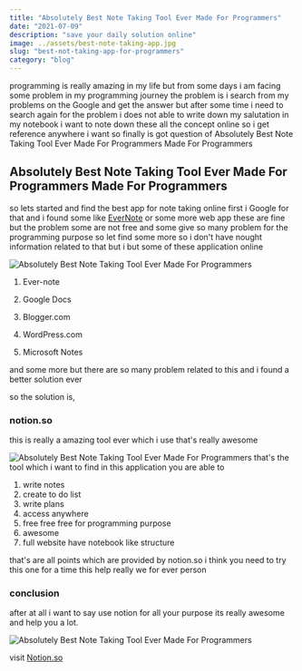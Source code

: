 ```yaml
---
title: "Absolutely Best Note Taking Tool Ever Made For Programmers"
date: "2021-07-09"
description: "save your daily solution online"
image: ../assets/best-note-taking-app.jpg
slug: "best-not-taking-app-for-programmers"
category: "blog"
---
```


programming is really amazing in my life but from some days i am facing some problem in my programming journey the problem is i search from my problems on the Google and get the answer but after some time i need to search again for the problem i does not able to write down my salutation in my notebook i want to note down these all the concept online so i get reference anywhere i want so finally is got question of Absolutely Best Note Taking Tool Ever Made For Programmers Made For Programmers

## Absolutely Best Note Taking Tool Ever Made For Programmers Made For Programmers

so lets started and find the best app for note taking online first i Google for that and i found some like [EverNote](https://evernote.com) or some more web app these are fine but the problem some are not free and some give so many problem for the programming purpose so let find some more so i don't have nought information related to that but i but some of these application online

![Absolutely Best Note Taking Tool Ever Made For Programmers](https://cdn.hashnode.com/res/hashnode/image/upload/v1616595233897/NzGTS3Nj0.png)

1. Ever-note

2. Google Docs

3. Blogger.com

4. WordPress.com

5. Microsoft Notes

and some more but there are so many problem related to this and i found a better solution ever

so the solution is,

### notion.so

this is really a amazing tool ever which i use that's really awesome

![Absolutely Best Note Taking Tool Ever Made For Programmers](https://cdn.hashnode.com/res/hashnode/image/upload/v1616595305578/_dU1Aj_f1.png)
that's the tool which i want to find in this application you are able to

1. write notes
2. create to do list
3. write plans
4. access anywhere
5. free free free for programming purpose
6. awesome
7. full website have notebook like structure

that's are all points which are provided by notion.so i think you need to try this one for a time this help really we for ever person

### conclusion

after at all i want to say use notion for all your purpose its really awesome and help you a lot.

![Absolutely Best Note Taking Tool Ever Made For Programmers](https://cdn.hashnode.com/res/hashnode/image/upload/v1616595688627/q4AMvbFIn.gif)

visit [Notion.so](https://notion.so)

